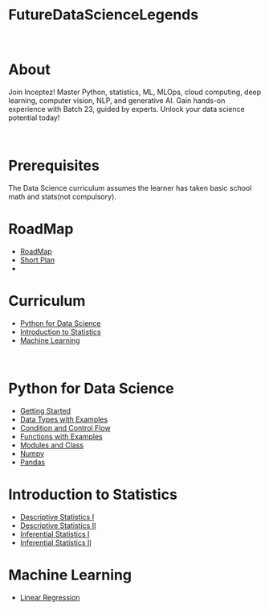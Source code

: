 # FutureDataScienceLegends

<br>

# About
Join Inceptez! Master Python, statistics, ML, MLOps, cloud computing, deep learning, computer vision, NLP, and generative AI. Gain hands-on experience with Batch 23, guided by experts. Unlock your data science potential today!

<br>

# Prerequisites
The Data Science curriculum assumes the learner has taken basic school math and stats(not compulsory).

<be>

# RoadMap
* [RoadMap](https://docs.google.com/spreadsheets/d/13EVKNbPUYTKVL8lcT3-x1Cf8fL5pxiTrI9MRI6wUeg4/edit?usp=sharing)
* [Short Plan](https://docs.google.com/spreadsheets/d/1uiSSkVBZzVCmpc6ewM5y4ZoRCWGRDk08o-Pk_2q5BcU/)
* 
# Curriculum
* [Python for Data Science](https://github.com/nursnaaz/FutureDataScienceLegends/tree/main/01.%20Python)
* [Introduction to Statistics](https://github.com/nursnaaz/FutureDataScienceLegends/tree/main/02.%20Statistics)
* [Machine Learning](https://github.com/nursnaaz/FutureDataScienceLegends/tree/main/04.%20Linear%20Regression)

<br>

# Python for Data Science
* [Getting Started](https://github.com/nursnaaz/FutureDataScienceLegends/tree/main/01.%20Python/Python_Basics_1)
* [Data Types with Examples](https://github.com/nursnaaz/FutureDataScienceLegends/tree/main/01.%20Python/Python_Basics_1)
* [Condition and Control Flow](https://github.com/nursnaaz/FutureDataScienceLegends/tree/main/01.%20Python/Python_Basics_2)
* [Functions with Examples](https://github.com/nursnaaz/FutureDataScienceLegends/tree/main/01.%20Python/Python_Basics_3)
* [Modules and Class](https://github.com/nursnaaz/FutureDataScienceLegends/tree/main/01.%20Python/Python_Basics_3)
* [Numpy](https://github.com/nursnaaz/FutureDataScienceLegends/tree/main/01.%20Python/Python_Numpy_Basics_1)
* [Pandas](https://github.com/nursnaaz/FutureDataScienceLegends/tree/main/01.%20Python/Pandas_Basics_1)


# Introduction to Statistics
* [Descriptive Statistics I](https://github.com/nursnaaz/FutureDataScienceLegends/tree/main/02.%20Statistics/Descriptive%20Statistics%20-%201)
* [Descriptive Statistics II](https://github.com/nursnaaz/FutureDataScienceLegends/tree/main/02.%20Statistics/Descriptive%20Statistics%20-%202)
* [Inferential Statistics I](https://github.com/nursnaaz/FutureDataScienceLegends/tree/main/02.%20Statistics/Inferential%20Statistics%20-%201)
* [Inferential Statistics II](https://github.com/nursnaaz/FutureDataScienceLegends/tree/main/02.%20Statistics/Inferential%20Statistics%20-%202)

  
# Machine Learning
* [Linear Regression](https://github.com/nursnaaz/FutureDataScienceLegends/tree/main/04.%20Linear%20Regression)

